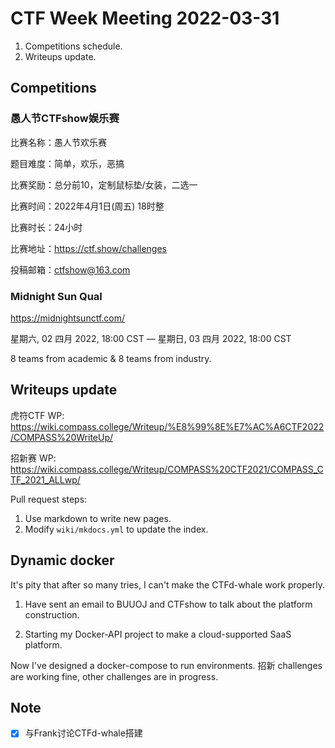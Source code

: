 # CTF Week Meeting 2022-03-31

1. Competitions schedule.
1. Writeups update.

## Competitions

### 愚人节CTFshow娱乐赛

比赛名称：愚人节欢乐赛

题目难度：简单，欢乐，恶搞

比赛奖励：总分前10，定制鼠标垫/女装，二选一

比赛时间：2022年4月1日(周五) 18时整

比赛时长：24小时

比赛地址：https://ctf.show/challenges

投稿邮箱：ctfshow@163.com

### Midnight Sun Qual

https://midnightsunctf.com/

星期六, 02 四月 2022, 18:00 CST — 星期日, 03 四月 2022, 18:00 CST

8 teams from academic & 8 teams from industry.

## Writeups update

虎符CTF WP: https://wiki.compass.college/Writeup/%E8%99%8E%E7%AC%A6CTF2022/COMPASS%20WriteUp/

招新赛 WP: https://wiki.compass.college/Writeup/COMPASS%20CTF2021/COMPASS_CTF_2021_ALLwp/

Pull request steps:

1. Use markdown to write new pages.
2. Modify `wiki/mkdocs.yml` to update the index.

## Dynamic docker

It's pity that after so many tries, I can't make the CTFd-whale work properly.

1. Have sent an email to BUUOJ and CTFshow to talk about the platform construction.

2. Starting my Docker-API project to make a cloud-supported SaaS platform.

Now I've designed a docker-compose to run environments. 招新 challenges are working fine, other challenges are in progress.

## Note

- [x] 与Frank讨论CTFd-whale搭建
